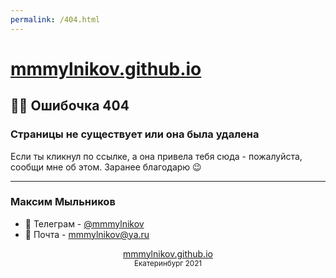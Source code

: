 ```yaml
---
permalink: /404.html
---
```

# [mmmylnikov.github.io](/)

## 🕵️‍♂️ Ошибочка 404
### Страницы не существует или она была удалена

Если ты кликнул по ссылке, а она привела тебя сюда - пожалуйста, сообщи мне об этом. Заранее благодарю 😉

---
### Максим Мыльников

* 📱 Телеграм - [@mmmylnikov](https://t.me/MMMylnikov)
* 📧 Почта - [mmmylnikov@ya.ru](mailto:mmmylnikov@ya.ru)

<div align="center"><a href="/">mmmylnikov.github.io</a></div>
<div align="center"><small>Екатеринбург 2021</small></div>